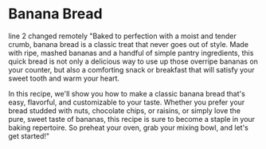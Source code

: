 # Banana Bread
line 2 changed remotely
"Baked to perfection with a moist and tender crumb, banana bread is a classic treat that never goes out of style. Made with ripe, mashed bananas and a handful of simple pantry ingredients, this quick bread is not only a delicious way to use up those overripe bananas on your counter, but also a comforting snack or breakfast that will satisfy your sweet tooth and warm your heart.

In this recipe, we'll show you how to make a classic banana bread that's easy, flavorful, and customizable to your taste. Whether you prefer your bread studded with nuts, chocolate chips, or raisins, or simply love the pure, sweet taste of bananas, this recipe is sure to become a staple in your baking repertoire. So preheat your oven, grab your mixing bowl, and let's get started!"
